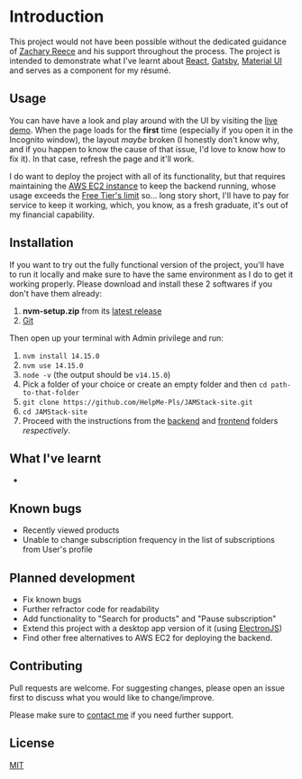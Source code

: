 # Introduction

This project would not have been possible without the dedicated guidance of [Zachary Reece](https://www.udemy.com/user/zacharyreece/) and his  support throughout the process.
The project is intended to demonstrate what I've learnt about [React](https://reactjs.org/), [Gatsby](https://www.gatsbyjs.com/), [Material UI](https://mui.com/) and serves as a component for my résumé.

## Usage

You can have have a look and play around with the UI by visiting the [live demo](https://locostore.netlify.app/). When the page loads for the **first** time (especially if you open it in the Incognito window), the layout *maybe* broken (I honestly don't know why, and if you happen to know the cause of that issue, I'd love to know how to fix it). In that case, refresh the page and it'll work.

I do want to deploy the project with all of its functionality, but that requires maintaining the [AWS EC2 instance](https://aws.amazon.com/ec2/) to keep the backend running, whose usage exceeds the [Free Tier's limit](https://aws.amazon.com/ec2/pricing/?loc=ft#Free_tier) so... long story short, I'll have to pay for service to keep it working, which, you know, as a fresh graduate, it's out of my financial capability. 

## Installation

If you want to try out the fully functional version of the project, you'll have to run it locally and make sure to have the same environment as I do to get it working properly. Please download and install these 2 softwares if you don't have them already:
1.  **nvm-setup.zip** from its [latest release](https://github.com/coreybutler/nvm-windows/releases)
2.  [Git](https://git-scm.com/downloads)

Then open up your terminal with Admin privilege and run:
1. `nvm install 14.15.0` 
2. `nvm use 14.15.0` 
3. `node -v` (the output should be `v14.15.0`)
4. Pick a folder of your choice or create an empty folder and then `cd path-to-that-folder`
5. `git clone https://github.com/HelpMe-Pls/JAMStack-site.git`
6. `cd JAMStack-site`
7. Proceed with the instructions from the [backend](https://github.com/HelpMe-Pls/JAMStack-site/blob/master/backend/README.md) and [frontend](https://github.com/HelpMe-Pls/JAMStack-site/blob/master/frontend/README.md) folders *respectively*.

## What I've learnt
- 

## Known bugs
- Recently viewed products
- Unable to change subscription frequency in the list of subscriptions from User's profile

## Planned development
- Fix known bugs
- Further refractor code for readability
- Add functionality to "Search for products" and "Pause subscription" 
- Extend this project with a desktop app version of it (using [ElectronJS](https://www.electronjs.org/))
- Find other free alternatives to AWS EC2 for deploying the backend.

## Contributing
Pull requests are welcome. For suggesting changes, please open an issue first to discuss what you would like to change/improve.

Please make sure to [contact me](https://www.facebook.com/messages/t/100005341874318) if you need further support.

## License
[MIT](https://choosealicense.com/licenses/mit/)